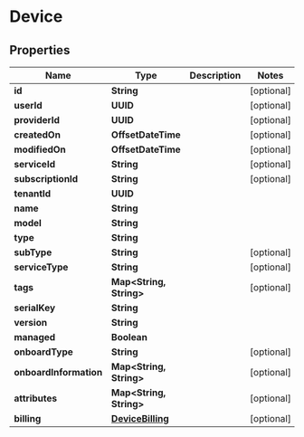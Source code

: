 

# Device

## Properties

Name | Type | Description | Notes
------------ | ------------- | ------------- | -------------
**id** | **String** |  |  [optional]
**userId** | **UUID** |  |  [optional]
**providerId** | **UUID** |  |  [optional]
**createdOn** | **OffsetDateTime** |  |  [optional]
**modifiedOn** | **OffsetDateTime** |  |  [optional]
**serviceId** | **String** |  |  [optional]
**subscriptionId** | **String** |  |  [optional]
**tenantId** | **UUID** |  | 
**name** | **String** |  | 
**model** | **String** |  | 
**type** | **String** |  | 
**subType** | **String** |  |  [optional]
**serviceType** | **String** |  |  [optional]
**tags** | **Map&lt;String, String&gt;** |  |  [optional]
**serialKey** | **String** |  | 
**version** | **String** |  | 
**managed** | **Boolean** |  | 
**onboardType** | **String** |  |  [optional]
**onboardInformation** | **Map&lt;String, String&gt;** |  |  [optional]
**attributes** | **Map&lt;String, String&gt;** |  |  [optional]
**billing** | [**DeviceBilling**](DeviceBilling.md) |  |  [optional]




